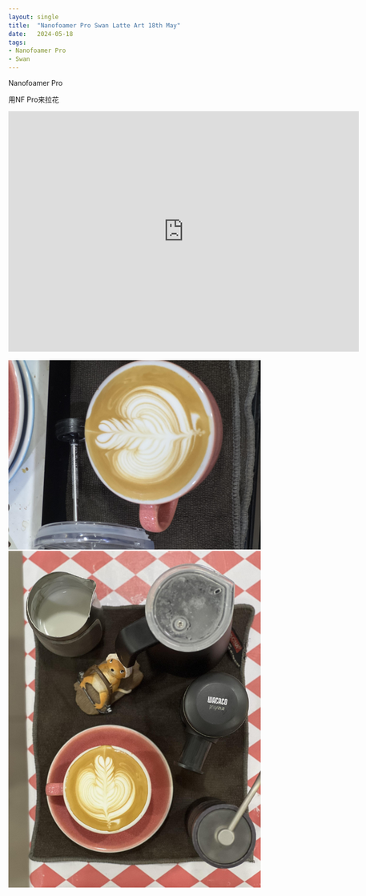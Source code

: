 ```yaml
---
layout: single
title:  "Nanofoamer Pro Swan Latte Art 18th May"
date:   2024-05-18
tags:
- Nanofoamer Pro
- Swan
---
```


Nanofoamer Pro 

用NF Pro来拉花


<div class="embed-container">
  <iframe
      src="https://www.youtube.com/embed/1yI4x0TCYq4"
      width="700"
      height="480"
      frameborder="0"
      allowfullscreen="true">
  </iframe>
</div>


![](/assets/img/2024/05/18/IMG_6816.jpg)
![](/assets/img/2024/05/18/IMG_6819.jpg)
